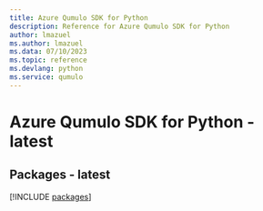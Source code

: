 ```yaml
---
title: Azure Qumulo SDK for Python
description: Reference for Azure Qumulo SDK for Python
author: lmazuel
ms.author: lmazuel
ms.data: 07/10/2023
ms.topic: reference
ms.devlang: python
ms.service: qumulo
---
```

# Azure Qumulo SDK for Python - latest
## Packages - latest
[!INCLUDE [packages](qumulo-index.md)]